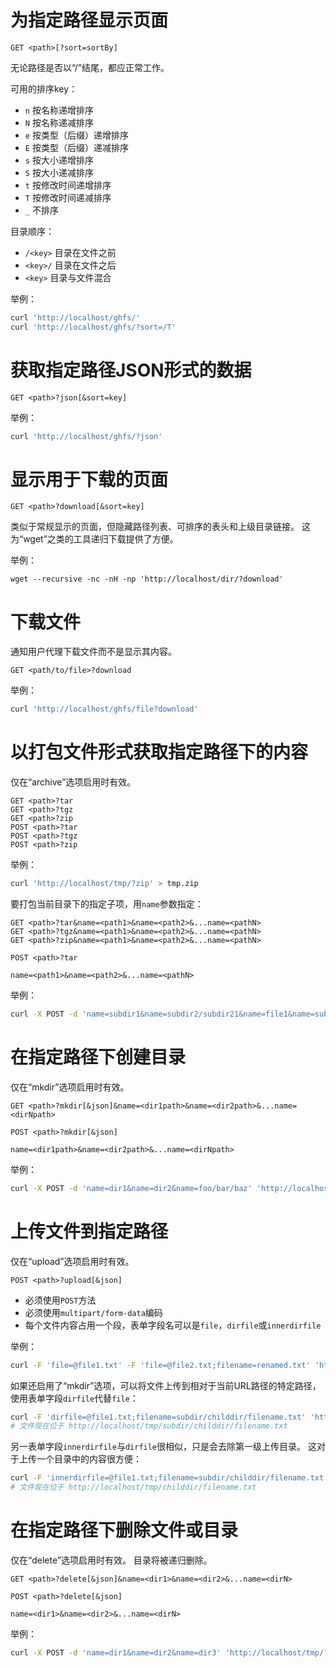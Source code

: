 # 为指定路径显示页面
```
GET <path>[?sort=sortBy]
```
无论路径是否以“/”结尾，都应正常工作。

可用的排序key：
- `n` 按名称递增排序
- `N` 按名称递减排序
- `e` 按类型（后缀）递增排序
- `E` 按类型（后缀）递减排序
- `s` 按大小递增排序
- `S` 按大小递减排序
- `t` 按修改时间递增排序
- `T` 按修改时间递减排序
- `_` 不排序

目录顺序：
- `/<key>` 目录在文件之前
- `<key>/` 目录在文件之后
- `<key>` 目录与文件混合

举例：
```sh
curl 'http://localhost/ghfs/'
curl 'http://localhost/ghfs/?sort=/T'
```

# 获取指定路径JSON形式的数据
```
GET <path>?json[&sort=key]
```

举例：
```sh
curl 'http://localhost/ghfs/?json'
```

# 显示用于下载的页面
```
GET <path>?download[&sort=key]
```
类似于常规显示的页面，但隐藏路径列表、可排序的表头和上级目录链接。
这为“wget”之类的工具递归下载提供了方便。

举例：
```shell
wget --recursive -nc -nH -np 'http://localhost/dir/?download'
```

# 下载文件
通知用户代理下载文件而不是显示其内容。
```
GET <path/to/file>?download
```

举例：
```sh
curl 'http://localhost/ghfs/file?download'
```

# 以打包文件形式获取指定路径下的内容
仅在“archive”选项启用时有效。
```
GET <path>?tar
GET <path>?tgz
GET <path>?zip
POST <path>?tar
POST <path>?tgz
POST <path>?zip
```

举例：
```sh
curl 'http://localhost/tmp/?zip' > tmp.zip
```

要打包当前目录下的指定子项，用`name`参数指定：
```
GET <path>?tar&name=<path1>&name=<path2>&...name=<pathN>
GET <path>?tgz&name=<path1>&name=<path2>&...name=<pathN>
GET <path>?zip&name=<path1>&name=<path2>&...name=<pathN>
```

```
POST <path>?tar

name=<path1>&name=<path2>&...name=<pathN>
```

举例：
```sh
curl -X POST -d 'name=subdir1&name=subdir2/subdir21&name=file1&name=subdir3/file31' 'http://localhost/tmp/?zip' > tmp.zip
```

# 在指定路径下创建目录
仅在“mkdir”选项启用时有效。
```
GET <path>?mkdir[&json]&name=<dir1path>&name=<dir2path>&...name=<dirNpath>
```
```
POST <path>?mkdir[&json]

name=<dir1path>&name=<dir2path>&...name=<dirNpath>
```

举例：
```sh
curl -X POST -d 'name=dir1&name=dir2&name=foo/bar/baz' 'http://localhost/tmp/?mkdir'
```

# 上传文件到指定路径
仅在“upload”选项启用时有效。
```
POST <path>?upload[&json]
```
- 必须使用`POST`方法
- 必须使用`multipart/form-data`编码
- 每个文件内容占用一个段，表单字段名可以是`file`，`dirfile`或`innerdirfile`

举例：
```sh
curl -F 'file=@file1.txt' -F 'file=@file2.txt;filename=renamed.txt' 'http://localhost/tmp/?upload'
```

如果还启用了“mkdir”选项，可以将文件上传到相对于当前URL路径的特定路径，
使用表单字段`dirfile`代替`file`：
```sh
curl -F 'dirfile=@file1.txt;filename=subdir/childdir/filename.txt' 'http://localhost/tmp/?upload'
# 文件现在位于 http://localhost/tmp/subdir/childdir/filename.txt
```

另一表单字段`innerdirfile`与`dirfile`很相似，只是会去除第一级上传目录。
这对于上传一个目录中的内容很方便：
```sh
curl -F 'innerdirfile=@file1.txt;filename=subdir/childdir/filename.txt' 'http://localhost/tmp/?upload'
# 文件现在位于 http://localhost/tmp/childdir/filename.txt
```

# 在指定路径下删除文件或目录
仅在“delete”选项启用时有效。
目录将被递归删除。
```
GET <path>?delete[&json]&name=<dir1>&name=<dir2>&...name=<dirN>
```
```
POST <path>?delete[&json]

name=<dir1>&name=<dir2>&...name=<dirN>
```

举例：
```sh
curl -X POST -d 'name=dir1&name=dir2&name=dir3' 'http://localhost/tmp/?delete'
```
